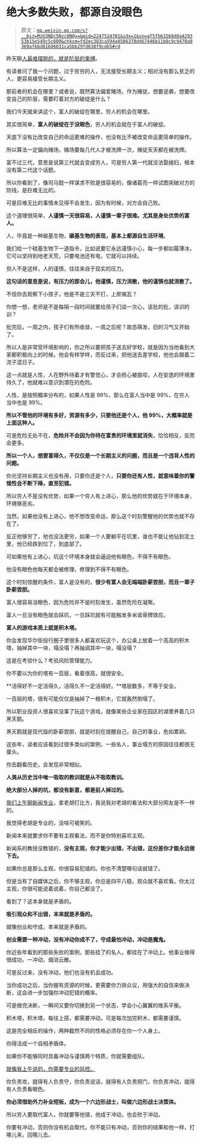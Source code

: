 # 绝大多数失败，都源自没眼色

> 原文：[`mp.weixin.qq.com/s?__biz=MzU3NDc5Nzc0NQ==&mid=2247524701&idx=1&sn=af5fb61568d0a429353b15e549c5c600&chksm=fd2ec383ca594a9586378dd67446b11b8c9c9470a9369af6bd81b96031ca5bb29fd638f9cdb5#rd`](http://mp.weixin.qq.com/s?__biz=MzU3NDc5Nzc0NQ==&mid=2247524701&idx=1&sn=af5fb61568d0a429353b15e549c5c600&chksm=fd2ec383ca594a9586378dd67446b11b8c9c9470a9369af6bd81b96031ca5bb29fd638f9cdb5#rd)

昨天聊[人最难摆脱的，就是阶层的束缚](http://mp.weixin.qq.com/s?__biz=MzU0MjYwNDU2Mw==&mid=2247511398&idx=2&sn=3700270e8e68da502c97b6a2e0e8a982&chksm=fb1ac11acc6d480cbd7265fa6e14ae8e6d088169bfd9b222bc14a1f8fa95ea48705111cc94cd&scene=21#wechat_redirect)。

有读者问了我一个问题，过于贫穷的人，无法接受长期主义；相对没有那么贫乏的人，更容易接受长期主义。 

那前者的机会在哪里？或者说，既然算法偏爱赌场，作为赌徒，想要逆袭，想要改变自己的阶层，需要盯着对方的破绽是什么？

我们今天就来讲这个，富人的破绽在哪里，穷人的机会在哪里。 

其实很简单，**富人的破绽在于没眼色**，穷人的机会就在于富人的破绽。

天底下没有比改变自己的命运更难的操作，也没有比不被改变命运更简单的操作。 

所以算法一定偏向赌场，赌场要每几代人才被洗牌一次，赌徒天天都在被洗牌。 

富不过三代，意思是说第三代就会变成穷人，可是穷人第一代就没法娶媳妇，根本没有第二代这个话题。

所以你看到了，像司马懿一样谋求不败是很容易的，像诸葛亮一样试图突破对方的防线，是巨难无比的。

可是巨难无比的事情未见得不会发生，因为有时候，对方会自己败。

这个道理很简单，**人谨慎一天很容易，人谨慎一辈子很难。尤其是身处优势的富人。**

人，毕竟是一种碳基生物，**碳基生物的表现，基本上都源自生活环境**。 

我们给一个硅基生物下一道指令，比如说要它永远谨慎小心，每一步都如履薄冰，它可以坚持到地老天荒，只要电池还有电，它就可以持续。 

但人不是这样，人的谨慎，往往来自于现实的压力。

**这句话的意思是说，有压力的那会儿，他谨慎，压力消散，他的谨慎也就消散了。**

不信你去观察下小孩子，他是不是三天不打，上房揭瓦？ 

你想一想，老师是不是每隔一段时间就要给孩子们谈一次心，该批的批，该训的训？ 

批完后，一周之内，孩子们有所收敛，一周之后呢？故态萌发，旧的习气又开始了。 

所以人是非常受环境影响的，你之所以要把孩子送去好学校，就是因为当他看到大家都积极向上的时候，他会有样学样，而反过来，把他送去差学校，他也会跟着二流子混日子。 

这一点就是人性，人在野外待着才有警觉心，才会担心被狼咬，人在安逸的环境里待久了，他就难以意识到潜在的危险。 

人性，是按照概率分布的，如果人性是 99%，那么在富人当中是 99%，在穷人当中也是 99%。 

**所以不管他的环境有多好，资源有多少，只要他还是个人，他 99%，大概率就是上面这种人。** 

可是危险无处不在，**危险并不会因为你待在富贵的环境里就消失**，恰恰相反，反而会更多。 

**所以一个人，想要富得久，不仅仅是一个长期主义的问题，而且是一个违背人性的问题。** 

你光坚持长期主义也没有用，只要你还是个人，**只要你还有人性，就意味着你的警惕性会不断下降，直至犯错。** 

所以穷人不是没有优势，如果一个穷人有上进心，那么他的优势就在于环境本身，环境够恶劣。 

当然，如果他没有上进心，他不想改变命运，那么这个时刻警醒他的优势也就不存在了。 

反正他够穷了，他也没法更穷，如果一个人要躺平在坑里，谁也不能让他钻到泥土里，他已经跌到位了，到底部了。

可如果他有上进心，坑这个环境本身就会逼迫他有眼色，不得不有眼色。 

他没有眼色他每天都会被修理，修理到不得不有眼色。 

这个时刻惊醒的条件，富人是没有的，**很少有富人会无端端卧薪尝胆，而且一辈子卧薪尝胆。**

富人很容易没眼色，因为危险并不是时刻发生，虽然危险在凝聚。 

富人一旦没有眼色就会踩坑，一旦踩坑就有可能触发多米诺骨牌效应。

**富人的游戏本质上就是积木塔。** 

你会发现华尔街投行圈子里很多人都喜欢玩这个，办公桌上放着一个高高的积木塔，抽掉其中一块，塌没塌？再抽调其中一块，塌没塌？ 

这是在考验什么？考验风险管理能力。 

你不要以为你的塔有一百层，看着很高，就很安全。 

**活得好不一定活得久，活得久不一定活得好。**塔层数多，不等于安全。

一百层的塔，很有可能仅仅是抽掉了一根积木，它就轰然倒塌了。 

所以职业投资人很喜欢没事了玩这个游戏，就像某些企业家在园区的湖里养着几只黑天鹅。 

黑天鹅就是现代版的卧薪尝胆，就是时刻在提醒自己，自己的事业，危如累卵。 

这些年，读者应该看到过很多类似的案例，一些名人，事业塌方的原因往往都很无厘头。 

你去翻看历史，会发现非常相似。 

**人类从历史当中唯一吸取的教训就是从不吸取教训。**

**绝大部分人掉的坑，都没有新意，都是前人掉过的。** 

[我们上午聊新闻专业](http://mp.weixin.qq.com/s?__biz=MzU0MjYwNDU2Mw==&mid=2247511408&idx=2&sn=dc52ca5097c9660e53c0173747a17ead&chksm=fb1ac10ccc6d481a695a22b30cb5d5f14d98ac40ef91a3fd4010fbf3764d102aecd14d8b3537&scene=21#wechat_redirect)，拿老胡打比方，我说我对老胡的看法和大部分网友是不一样的。

我觉得老胡是专业的，没啥可被笑的。 

新闻本来就要求你不要有主观看法，而不是你特别喜欢主观。

新闻系的教授没教错的，**没有主观，你才能少出错，不出错，这份差你才能永远做下去。** 

如果你总是那么主观，你很容易犯错的。你也不清楚哪句话就错了。 

但是当有了自媒体之后，你不够主观，你总是四平八稳，观众就不喜欢看。你太过主观，你很可能说着说着，你自己都没了。

看到了？这本身就是矛盾的。 

**吸引观众和不出错，本来就是矛盾的。** 

就像创业和守成，本来就是矛盾的。 

**创业需要一种冲动，没有冲动你成不了，守成最怕冲动，冲动是魔鬼。** 

你近些年看到的那些失败的案例，那些挂了的名人，都挂在了冲动上。他事业做得很成功，一冲动，烟消云散。 

可是反过来，没有冲动，他们也没有机会成功。 

当你成功之后，当你握有资源的时候，更需要你力排众议，用强大的自信来做决断，这会进一步加强你冲动犯错的概率。

可是做完决断，一瞬间又要你切换到另一个状态，学会小心翼翼的维系平衡。 

积木塔，积木塔，每往上搭，都需要冲动，可是每次加完积木，都需要谨慎。 

这是完全相反的操作，两种截然不同的性格必须存在你一个人身上。 

你得活成一个自相矛盾体。

如果你不能够同时具备冲动与谨慎两个特质，你就需要组队。

[就像我上午说的，你需要专业的风控。](http://mp.weixin.qq.com/s?__biz=MzU0MjYwNDU2Mw==&mid=2247511408&idx=2&sn=dc52ca5097c9660e53c0173747a17ead&chksm=fb1ac10ccc6d481a695a22b30cb5d5f14d98ac40ef91a3fd4010fbf3764d102aecd14d8b3537&scene=21#wechat_redirect)  

你负责攻，就得有人负责守，你负责说话，就得有人负责把门，你负责冲动，就得有人负责看眼色。 

**你必须借助外力补全短板，成为一个六边形战士，叫做六边形战士决策体。**

所以穷人要取代富人，你就要等他错，他成于冲动，也会败于冲动。 

你要有冲动，否则你没有机会取代，你不能只有冲动，否则你的结果和他一样，打哪儿来，回哪儿去。